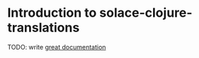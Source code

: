 # Introduction to solace-clojure-translations

TODO: write [great documentation](http://jacobian.org/writing/what-to-write/)
